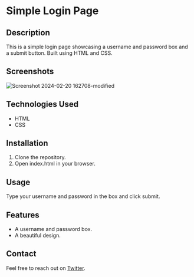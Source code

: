 # Simple Login Page

## Description
This is a simple login page showcasing a username and password box and a submit button. Built using HTML and CSS.

## Screenshots
![Screenshot 2024-02-20 162708-modified](https://github.com/HugoAdona/Login-Page-Demo/assets/159626840/cddc0e30-6856-4029-a0ec-381eaeb481bd)

## Technologies Used
- HTML
- CSS

## Installation
1. Clone the repository.
2. Open index.html in your browser.

## Usage
Type your username and password in the box and click submit.

## Features
- A username and password box.
- A beautiful design.

## Contact
Feel free to reach out on [Twitter](https://twitter.com/hugoadona).
